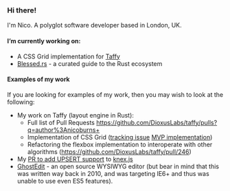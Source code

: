 ### Hi there!

I'm Nico. A polyglot software developer based in London, UK.

#### I’m currently working on:

- A CSS Grid implementation for [Taffy](https://github.com/DioxusLabs/taffy)
- [Blessed.rs](https://blessed.rs) - a curated guide to the Rust ecosystem

#### Examples of my work

If you are looking for examples of my work, then you may wish to look at the following:

- My work on Taffy (layout engine in Rust):
  - Full list of Pull Requests https://github.com/DioxusLabs/taffy/pulls?q=author%3Anicoburns+
  - Implementation of CSS Grid ([tracking issue](https://github.com/DioxusLabs/taffy/issues/204) [MVP implementation](https://github.com/DioxusLabs/taffy/pull/205))
  - Refactoring the flexbox implementation to interoperate with other algorithms (https://github.com/DioxusLabs/taffy/pull/246)
- My [PR to add UPSERT support](https://github.com/knex/knex/pull/3763) to [knex.js](https://github.com/knex/knex)
- [GhostEdit](https://github.com/nicoburns/ghostedit) - an open source WYSIWYG editor (but bear in mind that this was written way back in 2010, and was targeting IE6+ and thus was unable to use even ES5 features).